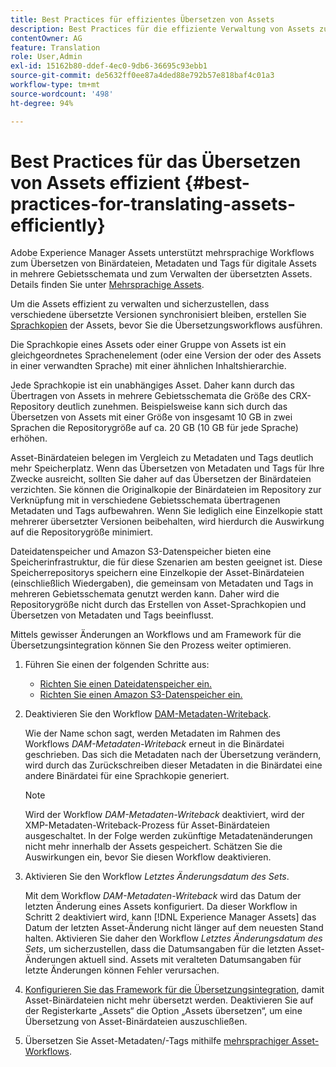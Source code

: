 ```yaml
---
title: Best Practices für effizientes Übersetzen von Assets
description: Best Practices für die effiziente Verwaltung von Assets zur Synchronisation verschiedener übersetzter Versionen und zur Optimierung von Übersetzungs-Workflows.
contentOwner: AG
feature: Translation
role: User,Admin
exl-id: 15162b80-ddef-4ec0-9db6-36695c93ebb1
source-git-commit: de5632ff0ee87a4ded88e792b57e818baf4c01a3
workflow-type: tm+mt
source-wordcount: '498'
ht-degree: 94%

---
```


# Best Practices für das Übersetzen von Assets effizient {#best-practices-for-translating-assets-efficiently}

Adobe Experience Manager Assets unterstützt mehrsprachige Workflows zum Übersetzen von Binärdateien, Metadaten und Tags für digitale Assets in mehrere Gebietsschemata und zum Verwalten der übersetzten Assets. Details finden Sie unter [Mehrsprachige Assets](multilingual-assets.md).

Um die Assets effizient zu verwalten und sicherzustellen, dass verschiedene übersetzte Versionen synchronisiert bleiben, erstellen Sie [Sprachkopien](preparing-assets-for-translation.md) der Assets, bevor Sie die Übersetzungsworkflows ausführen.

Die Sprachkopie eines Assets oder einer Gruppe von Assets ist ein gleichgeordnetes Sprachenelement (oder eine Version der oder des Assets in einer verwandten Sprache) mit einer ähnlichen Inhaltshierarchie.

Jede Sprachkopie ist ein unabhängiges Asset. Daher kann durch das Übertragen von Assets in mehrere Gebietsschemata die Größe des CRX-Repository deutlich zunehmen. Beispielsweise kann sich durch das Übersetzen von Assets mit einer Größe von insgesamt 10 GB in zwei Sprachen die Repositorygröße auf ca. 20 GB (10 GB für jede Sprache) erhöhen.

Asset-Binärdateien belegen im Vergleich zu Metadaten und Tags deutlich mehr Speicherplatz. Wenn das Übersetzen von Metadaten und Tags für Ihre Zwecke ausreicht, sollten Sie daher auf das Übersetzen der Binärdateien verzichten. Sie können die Originalkopie der Binärdateien im Repository zur Verknüpfung mit in verschiedene Gebietsschemata übertragenen Metadaten und Tags aufbewahren. Wenn Sie lediglich eine Einzelkopie statt mehrerer übersetzter Versionen beibehalten, wird hierdurch die Auswirkung auf die Repositorygröße minimiert.

Dateidatenspeicher und Amazon S3-Datenspeicher bieten eine Speicherinfrastruktur, die für diese Szenarien am besten geeignet ist. Diese Speicherrepositorys speichern eine Einzelkopie der Asset-Binärdateien (einschließlich Wiedergaben), die gemeinsam von Metadaten und Tags in mehreren Gebietsschemata genutzt werden kann. Daher wird die Repositorygröße nicht durch das Erstellen von Asset-Sprachkopien und Übersetzen von Metadaten und Tags beeinflusst.

Mittels gewisser Änderungen an Workflows und am Framework für die Übersetzungsintegration können Sie den Prozess weiter optimieren.

1. Führen Sie einen der folgenden Schritte aus:

   * [Richten Sie einen Dateidatenspeicher ein.](/help/sites-deploying/data-store-config.md)
   * [Richten Sie einen Amazon S3-Datenspeicher ein.](/help/sites-deploying/data-store-config.md)

1. Deaktivieren Sie den Workflow [DAM-Metadaten-Writeback](/help/sites-administering/workflow-offloader.md#disable-offloading).

   Wie der Name schon sagt, werden Metadaten im Rahmen des Workflows *DAM-Metadaten-Writeback* erneut in die Binärdatei geschrieben. Das sich die Metadaten nach der Übersetzung verändern, wird durch das Zurückschreiben dieser Metadaten in die Binärdatei eine andere Binärdatei für eine Sprachkopie generiert.

   >[!NOTE]
   >
   >Wird der Workflow *DAM-Metadaten-Writeback* deaktiviert, wird der XMP-Metadaten-Writeback-Prozess für Asset-Binärdateien ausgeschaltet. In der Folge werden zukünftige Metadatenänderungen nicht mehr innerhalb der Assets gespeichert. Schätzen Sie die Auswirkungen ein, bevor Sie diesen Workflow deaktivieren.

1. Aktivieren Sie den Workflow *Letztes Änderungsdatum des Sets*.

   Mit dem Workflow *DAM-Metadaten-Writeback* wird das Datum der letzten Änderung eines Assets konfiguriert. Da dieser Workflow in Schritt 2 deaktiviert wird, kann [!DNL Experience Manager Assets] das Datum der letzten Asset-Änderung nicht länger auf dem neuesten Stand halten. Aktivieren Sie daher den Workflow *Letztes Änderungsdatum des Sets*, um sicherzustellen, dass die Datumsangaben für die letzten Asset-Änderungen aktuell sind. Assets mit veralteten Datumsangaben für letzte Änderungen können Fehler verursachen.

1. [Konfigurieren Sie das Framework für die Übersetzungsintegration](/help/sites-administering/tc-tic.md), damit Asset-Binärdateien nicht mehr übersetzt werden. Deaktivieren Sie auf der Registerkarte „Assets“ die Option „Assets übersetzen“, um eine Übersetzung von Asset-Binärdateien auszuschließen. 
1. Übersetzen Sie Asset-Metadaten/-Tags mithilfe [mehrsprachiger Asset-Workflows](multilingual-assets.md).
